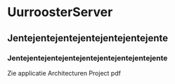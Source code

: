 # UurroosterServer
## Jentejentejentejentejentejentejente
### Jentejentejentejentejentejentejentejentejente
Zie applicatie Architecturen Project pdf

